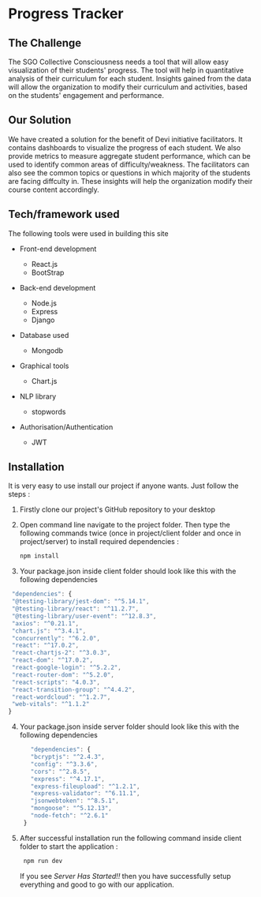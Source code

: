 # Progress Tracker

## The Challenge
The SGO Collective Consciousness needs a tool that will allow easy visualization of their students' progress. The tool will help in quantitative analysis of their curriculum for each student. Insights gained from the data will allow the organization to modify their curriculum and activities, based on the students' engagement and performance.


## Our Solution
We have created a solution for the benefit of Devi initiative facilitators. It contains dashboards to visualize the progress of each student. We also provide metrics to measure aggregate student performance, which can be used to identify common areas of difficulty/weakness. 
The facilitators can also see the common topics or questions in which majority of the students are facing diffculty in. These insights will help the organization modify their course content accordingly.


## Tech/framework used
The following tools were used in building this site
* Front-end development
  * React.js
  * BootStrap 
  
* Back-end development
  * Node.js
  * Express
  * Django
  
* Database used
  * Mongodb

* Graphical tools
  * Chart.js
    
* NLP library
   * stopwords
   
* Authorisation/Authentication
  * JWT
  
## Installation
It is very easy to use install our project if anyone wants. Just follow the steps :

1. Firstly clone our project's GitHub repository to your desktop 

2. Open command line navigate to the project folder. Then type the following commands twice (once in project/client folder and once in project/server) to install required dependencies :
     ```javascript
     npm install
     ```
  
 3. Your package.json inside client folder should look like this with the following dependencies
   ```javascript
    "dependencies": {
    "@testing-library/jest-dom": "^5.14.1",
    "@testing-library/react": "^11.2.7",
    "@testing-library/user-event": "^12.8.3",
    "axios": "^0.21.1",
    "chart.js": "^3.4.1",
    "concurrently": "^6.2.0",
    "react": "^17.0.2",
    "react-chartjs-2": "^3.0.3",
    "react-dom": "^17.0.2",
    "react-google-login": "^5.2.2",
    "react-router-dom": "^5.2.0",
    "react-scripts": "4.0.3",
    "react-transition-group": "^4.4.2",
    "react-wordcloud": "^1.2.7",
    "web-vitals": "^1.1.2"
  }
   ```    
  4. Your package.json inside server folder should look like this with the following dependencies
      ```javascript
         "dependencies": {
         "bcryptjs": "^2.4.3",
         "config": "^3.3.6",
         "cors": "^2.8.5",
         "express": "^4.17.1",
         "express-fileupload": "^1.2.1",
         "express-validator": "^6.11.1",
         "jsonwebtoken": "^8.5.1",
         "mongoose": "^5.12.13",
         "node-fetch": "^2.6.1"
       }
      ```    
   

     
5. After successful installation run the following command inside client folder to start the application :
      ```javascript
       npm run dev
      ```
   If you see *Server Has Started!!* then you have successfully setup everything and good to go with our application.
